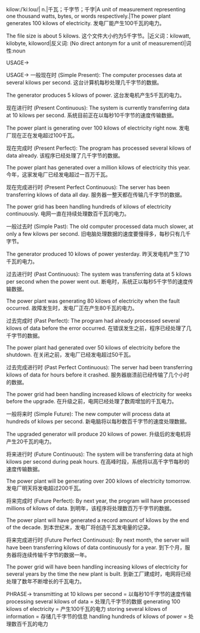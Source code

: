 kilow:/ˈkiːloʊ/| n.|千瓦；千字节；千字|A unit of measurement representing one thousand watts, bytes, or words respectively.|The power plant generates 100 kilows of electricity.  发电厂能产生100千瓦的电力。

The file size is about 5 kilows.  这个文件大小约为5千字节。|近义词：kilowatt, kilobyte, kiloword|反义词: (No direct antonym for a unit of measurement)|词性:noun


USAGE->

USAGE->
一般现在时 (Simple Present):
The computer processes data at several kilows per second.  这台计算机每秒处理几千字节的数据。

The generator produces 5 kilows of power.  这台发电机产生5千瓦的电力。

现在进行时 (Present Continuous):
The system is currently transferring data at 10 kilows per second.  系统目前正在以每秒10千字节的速度传输数据。

The power plant is generating over 100 kilows of electricity right now.  发电厂现在正在发电超过100千瓦。

现在完成时 (Present Perfect):
The program has processed several kilows of data already.  该程序已经处理了几千字节的数据。

The power plant has generated over a million kilows of electricity this year.  今年，这家发电厂已经发电超过一百万千瓦。

现在完成进行时 (Present Perfect Continuous):
The server has been transferring kilows of data all day.  服务器一整天都在传输几千字节的数据。

The power grid has been handling hundreds of kilows of electricity continuously. 电网一直在持续处理数百千瓦的电力。

一般过去时 (Simple Past):
The old computer processed data much slower, at only a few kilows per second.  旧电脑处理数据的速度要慢得多，每秒只有几千字节。

The generator produced 10 kilows of power yesterday.  昨天发电机产生了10千瓦的电力。


过去进行时 (Past Continuous):
The system was transferring data at 5 kilows per second when the power went out.  断电时，系统正以每秒5千字节的速度传输数据。

The power plant was generating 80 kilows of electricity when the fault occurred.  故障发生时，发电厂正在产生80千瓦的电力。

过去完成时 (Past Perfect):
The program had already processed several kilows of data before the error occurred.  在错误发生之前，程序已经处理了几千字节的数据。

The power plant had generated over 50 kilows of electricity before the shutdown.  在关闭之前，发电厂已经发电超过50千瓦。

过去完成进行时 (Past Perfect Continuous):
The server had been transferring kilows of data for hours before it crashed.  服务器崩溃前已经传输了几个小时的数据。

The power grid had been handling increased kilows of electricity for weeks before the upgrade.  在升级之前，电网已经处理了数周增加的千瓦电力。


一般将来时 (Simple Future):
The new computer will process data at hundreds of kilows per second.  新电脑将以每秒数百千字节的速度处理数据。

The upgraded generator will produce 20 kilows of power.  升级后的发电机将产生20千瓦的电力。


将来进行时 (Future Continuous):
The system will be transferring data at high kilows per second during peak hours.  在高峰时段，系统将以高千字节每秒的速度传输数据。

The power plant will be generating over 200 kilows of electricity tomorrow.  发电厂明天将发电超过200千瓦。

将来完成时 (Future Perfect):
By next year, the program will have processed millions of kilows of data.  到明年，该程序将处理数百万千字节的数据。

The power plant will have generated a record amount of kilows by the end of the decade.  到本世纪末，发电厂将创造千瓦发电量的记录。

将来完成进行时 (Future Perfect Continuous):
By next month, the server will have been transferring kilows of data continuously for a year.  到下个月，服务器将连续传输千字节的数据一年。

The power grid will have been handling increasing kilows of electricity for several years by the time the new plant is built.  到新工厂建成时，电网将已经处理了数年不断增长的千瓦电力。



PHRASE->
transmitting at 10 kilows per second = 以每秒10千字节的速度传输
processing several kilows of data = 处理几千字节的数据
generating 100 kilows of electricity = 产生100千瓦的电力
storing several kilows of information = 存储几千字节的信息
handling hundreds of kilows of power = 处理数百千瓦的电力

